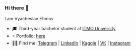 ### Hi there 👋

I am Vyacheslav Efimov

* 🎓 Third-year bachelor student at [ITMO University](https://en.itmo.ru)
* ⭐️ Portfolio: [here](https://slavafive.github.io/portfolio/)
* 👨‍💻 Find me: [Telegram](https://t.me/slavafive) | [LinkedIn](https://www.linkedin.com/in/vyacheslav-efimov-a190a7210/) | [Kaggle](https://www.kaggle.com/vyacheslavefimov) | [VK](https://vk.com/slavafive) | [Instagram](https://www.instagram.com/slavafive/)
